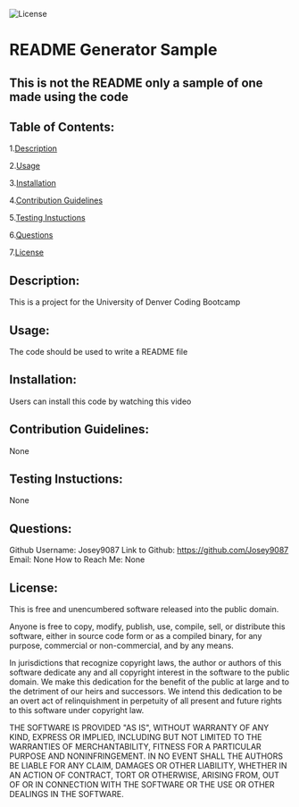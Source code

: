 
![License](https://img.shields.io/badge/License-Unlicense-blue.svg)

# README Generator Sample

## This is not the README only a sample of one made using the code


## Table of Contents:

1.[Description](#description)

2.[Usage](#usage)

3.[Installation](#installation)

4.[Contribution Guidelines](#contribution-guidelines)

5.[Testing Instuctions](#testing-instuctions)

6.[Questions](#questions)

7.[License](#license)



## Description:
This is a project for the University of Denver Coding Bootcamp


## Usage: 
The code should be used to write a README file
    

## Installation: 
Users can install this code by watching this video
    

## Contribution Guidelines:
None
    

## Testing Instuctions:
None
    

## Questions:
Github Username: Josey9087 Link to Github: https://github.com/Josey9087
Email: None How to Reach Me: None



## License:
This is free and unencumbered software released into the public domain.

Anyone is free to copy, modify, publish, use, compile, sell, or
distribute this software, either in source code form or as a compiled
binary, for any purpose, commercial or non-commercial, and by any
means.

In jurisdictions that recognize copyright laws, the author or authors
of this software dedicate any and all copyright interest in the
software to the public domain. We make this dedication for the benefit
of the public at large and to the detriment of our heirs and
successors. We intend this dedication to be an overt act of
relinquishment in perpetuity of all present and future rights to this
software under copyright law.

THE SOFTWARE IS PROVIDED "AS IS", WITHOUT WARRANTY OF ANY KIND,
EXPRESS OR IMPLIED, INCLUDING BUT NOT LIMITED TO THE WARRANTIES OF
MERCHANTABILITY, FITNESS FOR A PARTICULAR PURPOSE AND NONINFRINGEMENT.
IN NO EVENT SHALL THE AUTHORS BE LIABLE FOR ANY CLAIM, DAMAGES OR
OTHER LIABILITY, WHETHER IN AN ACTION OF CONTRACT, TORT OR OTHERWISE,
ARISING FROM, OUT OF OR IN CONNECTION WITH THE SOFTWARE OR THE USE OR
OTHER DEALINGS IN THE SOFTWARE.